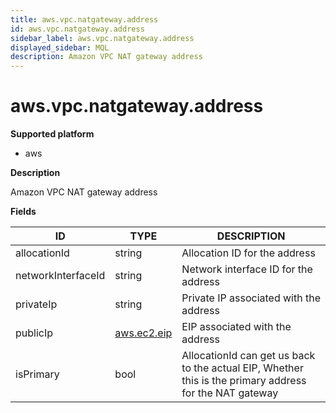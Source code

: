 ```yaml
---
title: aws.vpc.natgateway.address
id: aws.vpc.natgateway.address
sidebar_label: aws.vpc.natgateway.address
displayed_sidebar: MQL
description: Amazon VPC NAT gateway address
---
```


# aws.vpc.natgateway.address

**Supported platform**

- aws

**Description**

Amazon VPC NAT gateway address

**Fields**

| ID                 | TYPE                          | DESCRIPTION                                                                                             |
| ------------------ | ----------------------------- | ------------------------------------------------------------------------------------------------------- |
| allocationId       | string                        | Allocation ID for the address                                                                           |
| networkInterfaceId | string                        | Network interface ID for the address                                                                    |
| privateIp          | string                        | Private IP associated with the address                                                                  |
| publicIp           | [aws.ec2.eip](aws.ec2.eip.md) | EIP associated with the address                                                                         |
| isPrimary          | bool                          | AllocationId can get us back to the actual EIP, Whether this is the primary address for the NAT gateway |
